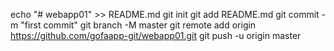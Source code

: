 echo "# webapp01" >> README.md
git init
git add README.md
git commit -m "first commit"
git branch -M master
git remote add origin https://github.com/gofaapp-git/webapp01.git
git push -u origin master

